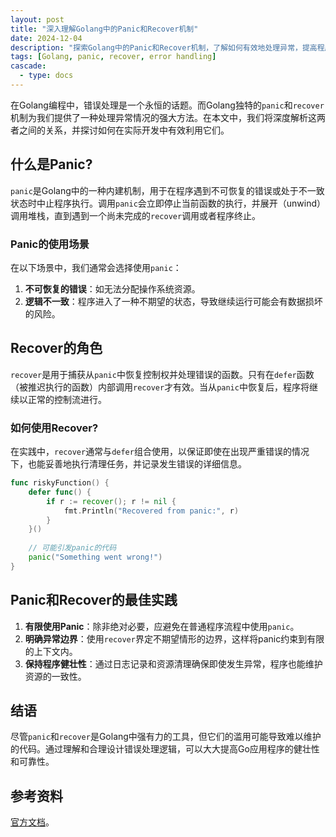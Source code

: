 ```yaml
---
layout: post
title: "深入理解Golang中的Panic和Recover机制"
date: 2024-12-04
description: "探索Golang中的Panic和Recover机制，了解如何有效地处理异常，提高程序的健壮性。"
tags: [Golang, panic, recover, error handling]
cascade:
  - type: docs
---
```


在Golang编程中，错误处理是一个永恒的话题。而Golang独特的`panic`和`recover`机制为我们提供了一种处理异常情况的强大方法。在本文中，我们将深度解析这两者之间的关系，并探讨如何在实际开发中有效利用它们。

## 什么是Panic?

`panic`是Golang中的一种内建机制，用于在程序遇到不可恢复的错误或处于不一致状态时中止程序执行。调用`panic`会立即停止当前函数的执行，并展开（unwind）调用堆栈，直到遇到一个尚未完成的`recover`调用或者程序终止。

### Panic的使用场景

在以下场景中，我们通常会选择使用`panic`：

1. **不可恢复的错误**：如无法分配操作系统资源。
2. **逻辑不一致**：程序进入了一种不期望的状态，导致继续运行可能会有数据损坏的风险。

## Recover的角色

`recover`是用于捕获从`panic`中恢复控制权并处理错误的函数。只有在`defer`函数（被推迟执行的函数）内部调用`recover`才有效。当从`panic`中恢复后，程序将继续以正常的控制流进行。

### 如何使用Recover?

在实践中，`recover`通常与`defer`组合使用，以保证即使在出现严重错误的情况下，也能妥善地执行清理任务，并记录发生错误的详细信息。

```go
func riskyFunction() {
    defer func() {
        if r := recover(); r != nil {
            fmt.Println("Recovered from panic:", r)
        }
    }()
    
    // 可能引发panic的代码
    panic("Something went wrong!")
}
```

## Panic和Recover的最佳实践

1. **有限使用Panic**：除非绝对必要，应避免在普通程序流程中使用`panic`。
2. **明确异常边界**：使用`recover`界定不期望情形的边界，这样将panic约束到有限的上下文内。
3. **保持程序健壮性**：通过日志记录和资源清理确保即使发生异常，程序也能维护资源的一致性。

## 结语

尽管`panic`和`recover`是Golang中强有力的工具，但它们的滥用可能导致难以维护的代码。通过理解和合理设计错误处理逻辑，可以大大提高Go应用程序的健壮性和可靠性。

## 参考资料
[官方文档](https://golang.org/doc/effective_go.html#panic_and_recover)。
